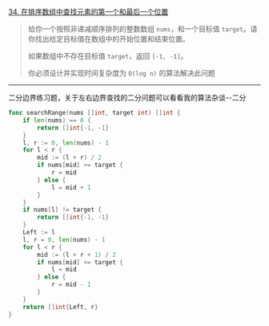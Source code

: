 [34. 在排序数组中查找元素的第一个和最后一个位置](https://leetcode.cn/problems/find-first-and-last-position-of-element-in-sorted-array/)

> 给你一个按照非递减顺序排列的整数数组 `nums`，和一个目标值 `target`。请你找出给定目标值在数组中的开始位置和结束位置。
>
> 如果数组中不存在目标值 `target`，返回 `[-1, -1]`。
>
> 你必须设计并实现时间复杂度为 `O(log n)` 的算法解决此问题

----

二分边界练习题，关于左右边界查找的二分问题可以看看我的算法杂谈--二分

```go
func searchRange(nums []int, target int) []int {
    if len(nums) == 0 {
        return []int{-1, -1}
    }
    l, r := 0, len(nums) - 1
    for l < r {
        mid := (l + r) / 2
        if nums[mid] >= target {
            r = mid
        } else {
            l = mid + 1
        }
    }
    if nums[l] != target {
        return []int{-1, -1}
    }
    Left := l
    l, r = 0, len(nums) - 1
    for l < r {
        mid := (l + r + 1) / 2
        if nums[mid] <= target {
            l = mid
        } else {
            r = mid - 1
        }
    }
    return []int{Left, r}
}
```

